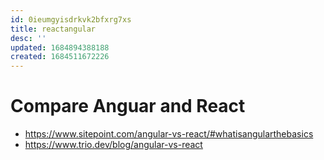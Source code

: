 ```yaml
---
id: 0ieumgyisdrkvk2bfxrg7xs
title: reactangular
desc: ''
updated: 1684894388188
created: 1684511672226
---
```

# Compare Anguar and React 

- https://www.sitepoint.com/angular-vs-react/#whatisangularthebasics
- https://www.trio.dev/blog/angular-vs-react